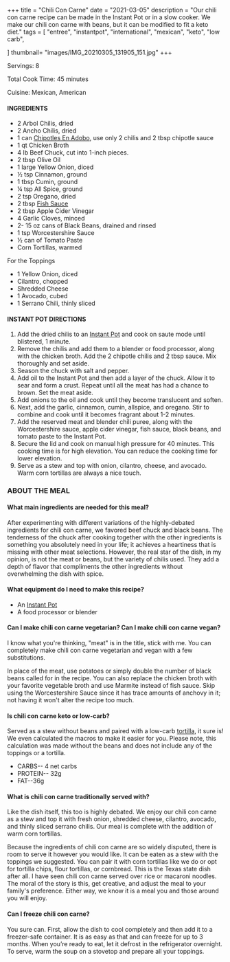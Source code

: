 +++
title = "Chili Con Carne"
date = "2021-03-05"
description = "Our chili con carne recipe can be made in the Instant Pot or in a slow cooker. We make our chili con carne with beans, but it can be modified to fit a keto diet."
tags = [
    "entree",
    "instantpot",
    "international",
    "mexican",
    "keto",
    "low carb",
   
]
thumbnail= "images/IMG_20210305_131905_151.jpg"
+++

Servings: 8 <!--more-->

Total Cook Time: 45 minutes

Cuisine: Mexican, American

#### INGREDIENTS 

* 2 Arbol Chilis, dried 
* 2 Ancho Chilis, dried
* 1 can [Chipotles En Adobo](https://amzn.to/3f0lZoT), use only 2 chilis and 2 tbsp chipotle sauce 
* 1 qt Chicken Broth  
* 4 lb Beef Chuck, cut into 1-inch pieces. 
* 2 tbsp Olive Oil 
* 1 large Yellow Onion, diced 
* ½ tsp Cinnamon, ground 
* 1 tbsp Cumin, ground
* ¼ tsp All Spice, ground 
* 2 tsp Oregano, dried 
* 2 tbsp [Fish Sauce](https://amzn.to/3jMYZdj) 
* 2 tbsp Apple Cider Vinegar 
* 4 Garlic Cloves, minced 
* 2- 15 oz cans of Black Beans, drained and rinsed 
* 1 tsp Worcestershire Sauce 
* ½ can of Tomato Paste
* Corn Tortillas, warmed 

For the Toppings

* 1 Yellow Onion, diced
* Cilantro, chopped
* Shredded Cheese
* 1 Avocado, cubed 
* 1 Serrano Chili, thinly sliced
  
#### INSTANT POT DIRECTIONS 

1. Add the dried chilis to an [Instant Pot](https://amzn.to/3qfNYCZ) and cook on saute mode until blistered, 1 minute.  
2. Remove the chilis and add them to a blender or food processor, along with the chicken broth. Add the 2 chipotle chilis and 2 tbsp sauce. Mix thoroughly and set aside.
3. Season the chuck with salt and pepper. 
4. Add oil to the Instant Pot and then add a layer of the chuck. Allow it to sear and form a crust. Repeat until all the meat has had a chance to brown. Set the meat aside. 
5. Add onions to the oil and cook until they become translucent and soften.
6. Next, add the garlic, cinnamon, cumin, allspice, and oregano. Stir to combine and cook until it becomes fragrant about 1-2 minutes.  
7. Add the reserved meat and blender chili puree, along with the Worcestershire sauce, apple cider vinegar, fish sauce, black beans, and tomato paste to the Instant Pot. 
8. Secure the lid and cook on manual high pressure for 40 minutes. This cooking time is for high  elevation. You can reduce the cooking time for lower elevation. 
9. Serve as a stew and top with onion, cilantro, cheese, and avocado. Warm corn tortillas are always a nice touch. 

### ABOUT THE MEAL 

#### What main ingredients are needed for this meal?

After experimenting with different variations of the highly-debated ingredients for chili con carne, we favored beef chuck and black beans. The tenderness of the chuck after cooking together with the other ingredients is something you absolutely need in your life; it achieves a heartiness that is missing with other meat selections. However, the real star of the dish, in my opinion, is not the meat or beans, but the variety of chilis used. They add a depth of flavor that compliments the other ingredients without overwhelming the dish with spice.

#### What equipment do I need to make this recipe?

* An [Instant Pot](https://amzn.to/3qfNYCZ)
* A food processor or blender

#### Can I make chili con carne vegetarian? Can I make chili con carne vegan?

I know what you're thinking, "meat" is in the title, stick with me. You can completely make chili con carne vegetarian and vegan with a few substitutions. 

In place of the meat, use potatoes or simply double the number of black beans called for in the recipe. You can also replace the chicken broth with your favorite vegetable broth and use Marmite instead of fish sauce. Skip using the Worcestershire Sauce since it has trace amounts of anchovy in it; not having it won't alter the recipe too much.  

#### Is chili con carne keto or low-carb?

Served as a stew without beans and paired with a low-carb [tortilla](https://amzn.to/3ePAoDU), it sure is! We even calculated the macros to make it easier for you. Please note, this calculation was made without the beans and does not include any of the toppings or a tortilla. 

* CARBS-- 4 net carbs
* PROTEIN-- 32g 
* FAT--36g

#### What is chili con carne traditionally served with? 

Like the dish itself, this too is highly debated. We enjoy our chili con carne as a stew and top it with fresh onion, shredded cheese, cilantro, avocado, and thinly sliced serrano chilis. Our meal is complete with the addition of warm corn tortillas. 

Because the ingredients of chili con carne are so widely disputed, there is room to serve it however you would like. It can be eaten as a stew with the toppings we suggested. You can pair it with corn tortillas like we do or opt for tortilla chips, flour tortillas, or cornbread. This is the Texas state dish after all. I have seen chili con carne served over rice or macaroni noodles. The moral of the story is this, get creative, and adjust the meal to your family's preference. Either way, we know it is a meal you and those around you will enjoy.  

#### Can I freeze chili con carne?

You sure can. First, allow the dish to cool completely and then add it to a freezer-safe container. It is as easy as that and can freeze for up to 3 months. When you’re ready to eat, let it defrost in the refrigerator overnight. To serve, warm the soup on a stovetop and prepare all your toppings. 
